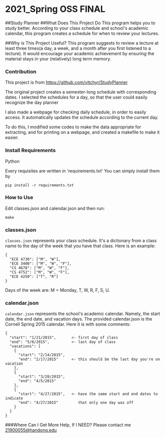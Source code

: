 # 2021_Spring OSS FINAL

##Study Planner
##What Does This Project Do
This program helps you to study better. According to your class schedule and school's academic calendar, this program creates a schedule for when to review your lectures.

##Why is This Project Useful?
This program suggests to review a lecture at least three times(a day, a week, and a month after you first listened to a lecture). It would encourage your academic achievement by ensuring the material stays in your (relatively) long term memory.

### Contribution
This project is from https://github.com/vitchyr/StudyPlanner

The original project creates a semester-long schedule with corresponding dates. I selected the schedules for a day, so that the user could easily recognize the day planner

I also made a webpage for checking daily schedule, in order to easily access. It automatically updates the schedule according to the current day.

To do this, I modified some codes to make the data appropriate for extracting, and for printing on a webpage, and created a makefile to make it easier. 

### Install Requirements
Python

Every requisites are written in 'requirements.txt'
You can simply install them by
```
pip install -r requirements.txt
```

### How to Use
Edit classes.json and calendar.json and then run:
```
make
```


### classes.json
`classes.json` represents your class schedule. It's a dictionary from a class
name to the day of the week that you have that class. Here is an example:

```
{
  "ECE 4730": ["M", "W"],
  "ECE 3400": ["M", "W", "F"],
  "CS 4670": ["M", "W", "F"],
  "CS 4752": ["M", "W", "F"],
  "ECE 4250": ["T", "R"]
}
```

Days of the week are: M = Monday, T, W, R, F, S, U.

### calendar.json

`calendar.json` represents the school's academic calendar. Namely, the start
date, the end date, and vacation days. The provided calendar.json is the
Cornell Spring 2015 calendar. Here it is with some comments:
```
{
  "start": "1/21/2015",       <- first day of class
  "end": "5/6/2015",          <- last day of class
  "vacations": [
    {
      "start": "2/14/2015",
      "end": "2/17/2015"      <- this should be the last day you're on vacation
    },
    {
      "start": "3/28/2015",
      "end": "4/5/2015"
    },
    {
      "start": "4/27/2015",   <- have the same start and end dates to indicate
      "end": "4/27/2015"         that only one day was off
    }
  ]
}
```

###Where Can I Get More Help, If I NEED?
Please contact me 21900055@handong.edu
